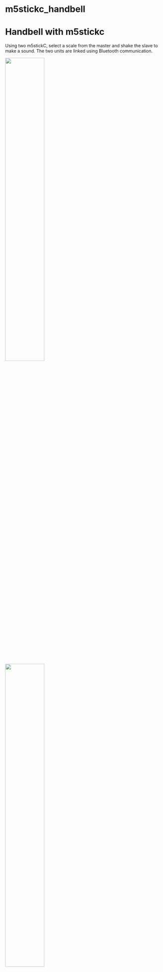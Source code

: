 # m5stickc_handbell

# Handbell with m5stickc
Using two m5stickC, select a scale from the master and shake the slave to make a sound.
The two units are linked using Bluetooth communication.

<img src="https://user-images.githubusercontent.com/45535897/174513002-7e351c42-c715-4eba-8e24-08f1b619ad13.PNG" width="50%">
<img src="https://user-images.githubusercontent.com/45535897/174513006-e757da33-ce72-4c73-8a72-51b67ceac1e6.PNG" width="50%">

# Features
The scale can be selected from m5 on the master side for scale from ~ Hz to ~ Hz.

# Requirement
device 
* M5StickC Speaker Hat（Equipped with PAM8303）
platform
* espressif32
board
* m5stick-c
framework
* arduino

Libraries

* m5stack/M5StickC 0.2.5
* kosme/arduinoFFT 1.5.6
* arduino-libraries/Madgwick 1.2.0

# Installation
Find the library from Platform IO.

# Usage
Import the master file and slave file into each of the two m5stickC.

# Note

注意点などがあれば書く


